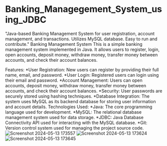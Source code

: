 # Banking_Managegement_System_using_JDBC
"Java-based Banking Management System for user registration, account management, and transactions. Utilizes MySQL database. Easy to run and contribute."
Banking Management System
This is a simple banking management system implemented in Java. 
It allows users to register, login, open accounts, deposit money, withdraw money, transfer money between accounts, and check their account balances.

Features:
*User Registration: New users can register by providing their full name, email, and password.
*User Login: Registered users can login using their email and password.
*Account Management: Users can open accounts, deposit money, withdraw money, transfer money between accounts, and check their account balances.
*Security: User passwords are securely stored using hashing techniques.
*Database Integration: The system uses MySQL as its backend database for storing user information and account details.
Technologies Used:
*Java: The core programming language used for development.
*MySQL: The relational database management system used for data storage.
*JDBC: Java Database Connectivity API used for interacting with the MySQL database.
*Git: Version control system used for managing the project source code.
![Screenshot 2024-05-13 173557](https://github.com/Anusha-A-wankhade/Banking_Managegement_System_using_JDBC/assets/118606815/17fa94e9-1b77-4168-86fd-c918b96d801d)
![Screenshot 2024-05-13 173624](https://github.com/Anusha-A-wankhade/Banking_Managegement_System_using_JDBC/assets/118606815/43b927b3-2ba0-413d-b533-d029859ad410)
![Screenshot 2024-05-13 173645](https://github.com/Anusha-A-wankhade/Banking_Managegement_System_using_JDBC/assets/118606815/4b7094a6-5181-4e4f-b1cd-2ecc58c09626)
